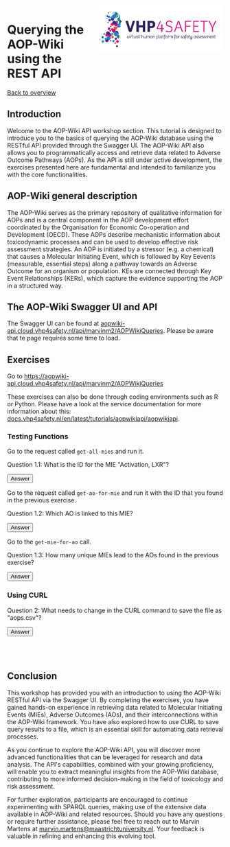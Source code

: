 <img src="pics/VHPlogo.png" alt="VHP4Safety" class="bg-primary mb-1" width="300px" align="right">

# Querying the AOP-Wiki using the REST API

[Back to overview](README.md)

<script>
  function toggleAnswer(id) {
  var answer = document.getElementById(id);
  if (answer.style.visibility === "hidden" ||
      answer.style.visibility === "none") {
    answer.style.visibility = "visible";
  } else {
    answer.style.visibility = "hidden";
  }
}
</script>

## Introduction
Welcome to the AOP-Wiki API workshop section. This tutorial is designed to introduce you to the basics of querying the AOP-Wiki database using the RESTful API provided through the Swagger UI. The AOP-Wiki API also allows you to programmatically access and retrieve data related to Adverse Outcome Pathways (AOPs). As the API is still under active development, the exercises presented here are fundamental and intended to familiarize you with the core functionalities.

## AOP-Wiki general description
The AOP-Wiki serves as the primary repository of qualitative information for AOPs and is a central component in the AOP development effort coordinated by the Organisation for Economic Co-operation and Development (OECD). These AOPs describe mechanistic information about toxicodynamic processes and can be used to develop effective risk assessment strategies. An AOP is initiated by a stressor (e.g. a chemical) that causes a Molecular Initiating Event, which is followed by Key Eevents (measurable, essential steps) along a pathway towards an Adverse Outcome for an organism or population. KEs are connected through Key Event Relationships (KERs), which capture the evidence supporting the AOP in a structured way. 


## The AOP-Wiki Swagger UI and API
The Swagger UI can be found at [aopwiki-api.cloud.vhp4safety.nl/api/marvinm2/AOPWikiQueries](https://aopwiki-api.cloud.vhp4safety.nl/api/marvinm2/AOPWikiQueries). Please be aware that te page requires some time to load.

## Exercises
Go to https://aopwiki-api.cloud.vhp4safety.nl/api/marvinm2/AOPWikiQueries

These exercises can also be done through coding environments such as R or Python. Please have a look at the service documentation for more information about this: [docs.vhp4safety.nl/en/latest/tutorials/aopwikiapi/aopwikiapi](https://docs.vhp4safety.nl/en/latest/tutorials/aopwikiapi/aopwikiapi.html).

### Testing Functions
Go to the request called `get-all-mies` and run it.

Question 1.1: What is the ID for the MIE "Activation, LXR"?

<button onclick="toggleAnswer('q1.1')">Answer</button><span id="q1.1" style="visibility: hidden">167</span>

Go to the request called `get-ao-for-mie` and run it with the ID that you found in the previous exercise.

Question 1.2: Which AO is linked to this MIE?

<button onclick="toggleAnswer('q1.2')">Answer</button><span id="q1.2" style="visibility: hidden">Liver steatosis, with KE IDs 345 and 459.</span>

Go to the `get-mie-for-ao` call.

Question 1.3: How many unique MIEs lead to the AOs found in the previous exercise?

<button onclick="toggleAnswer('q1.3')">Answer</button><span id="q1.3" style="visibility: hidden">16</span>

### Using CURL

Question 2: What needs to change in the CURL command to save the file as "aops.csv"?

<button onclick="toggleAnswer('q2')">Answer</button><span id="q2" style="visibility: hidden">You need to add the `-o aops.csv` option at the end of the CURL command:
curl -X GET "https://aopwiki-api.cloud.vhp4safety.nl/api-git/marvinm2/AOPWikiQueries/get-all-chemicals" -H "accept: text/csv" -o aops.csv
</span>

## Conclusion
This workshop has provided you with an introduction to using the AOP-Wiki RESTful API via the Swagger UI. By completing the exercises, you have gained hands-on experience in retrieving data related to Molecular Initiating Events (MIEs), Adverse Outcomes (AOs), and their interconnections within the AOP-Wiki framework. You have also explored how to use CURL to save query results to a file, which is an essential skill for automating data retrieval processes.

As you continue to explore the AOP-Wiki API, you will discover more advanced functionalities that can be leveraged for research and data analysis. The API's capabilities, combined with your growing proficiency, will enable you to extract meaningful insights from the AOP-Wiki database, contributing to more informed decision-making in the field of toxicology and risk assessment.

For further exploration, participants are encouraged to continue experimenting with SPARQL queries, making use of the extensive data available in AOP-Wiki and related resources. Should you have any questions or require further assistance, please feel free to reach out to Marvin Martens at marvin.martens@maastrichtuniversity.nl. Your feedback is valuable in refining and enhancing this evolving tool.
